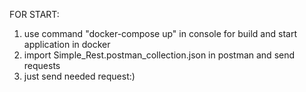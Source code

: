FOR START:

1) use command "docker-compose up" in console for build and start application in docker
2) import Simple_Rest.postman_collection.json in postman and send requests
3) just send needed request:)